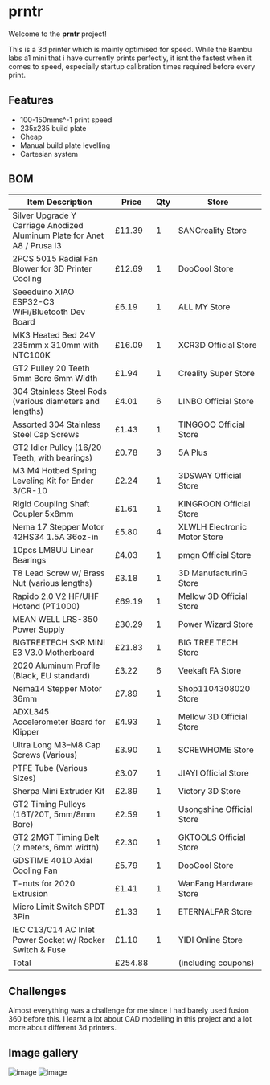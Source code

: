 # prntr
Welcome to the **prntr** project!

This is a 3d printer which is mainly optimised for speed. While the Bambu labs a1 mini that i have currently prints perfectly, it isnt the fastest when it comes to speed, especially startup calibration times required before every print.
## Features
- 100-150mms^-1 print speed
- 235x235 build plate
- Cheap
- Manual build plate levelling
- Cartesian system

## BOM
| Item Description                                                                                          | Price   | Qty | Store                        |
|-----------------------------------------------------------------------------------------------------------|---------|-----|------------------------------|
| Silver Upgrade Y Carriage Anodized Aluminum Plate for Anet A8 / Prusa I3                                  | £11.39  | 1   | SANCreality Store           |
| 2PCS 5015 Radial Fan Blower for 3D Printer Cooling                                                        | £12.69  | 1   | DooCool Store               |
| Seeeduino XIAO ESP32-C3 WiFi/Bluetooth Dev Board                                                          | £6.19   | 1   | ALL MY Store                |
| MK3 Heated Bed 24V 235mm x 310mm with NTC100K                                                             | £16.09  | 1   | XCR3D Official Store        |
| GT2 Pulley 20 Teeth 5mm Bore 6mm Width                                                                    | £1.94   | 1   | Creality Super Store        |
| 304 Stainless Steel Rods (various diameters and lengths)                                                  | £4.01   | 6   | LINBO Official Store        |
| Assorted 304 Stainless Steel Cap Screws                                                                   | £1.43   | 1   | TINGGOO Official Store      |
| GT2 Idler Pulley (16/20 Teeth, with bearings)                                                             | £0.78   | 3   | 5A Plus                     |
| M3 M4 Hotbed Spring Leveling Kit for Ender 3/CR-10                                                        | £2.24   | 1   | 3DSWAY Official Store       |
| Rigid Coupling Shaft Coupler 5x8mm                                                                        | £1.61   | 1   | KINGROON Official Store     |
| Nema 17 Stepper Motor 42HS34 1.5A 36oz-in                                                                 | £5.80   | 4   | XLWLH Electronic Motor Store|
| 10pcs LM8UU Linear Bearings                                                                               | £4.03   | 1   | pmgn Official Store         |
| T8 Lead Screw w/ Brass Nut (various lengths)                                                              | £3.18   | 1   | 3D ManufacturinG Store      |
| Rapido 2.0 V2 HF/UHF Hotend (PT1000)                                                                      | £69.19  | 1   | Mellow 3D Official Store    |
| MEAN WELL LRS-350 Power Supply                                                                            | £30.29  | 1   | Power Wizard Store          |
| BIGTREETECH SKR MINI E3 V3.0 Motherboard                                                                  | £21.83  | 1   | BIG TREE TECH Store         |
| 2020 Aluminum Profile (Black, EU standard)                                                                | £3.22   | 6   | Veekaft FA Store            |
| Nema14 Stepper Motor 36mm                                                                                 | £7.89   | 1   | Shop1104308020 Store        |
| ADXL345 Accelerometer Board for Klipper                                                                   | £4.93   | 1   | Mellow 3D Official Store    |
| Ultra Long M3–M8 Cap Screws (Various)                                                                     | £3.90   | 1   | SCREWHOME Store             |
| PTFE Tube (Various Sizes)                                                                                 | £3.07   | 1   | JIAYI Official Store        |
| Sherpa Mini Extruder Kit                                                                                  | £2.89   | 1   | Victory 3D Store            |
| GT2 Timing Pulleys (16T/20T, 5mm/8mm Bore)                                                                 | £2.59   | 1   | Usongshine Official Store   |
| GT2 2MGT Timing Belt (2 meters, 6mm width)                                                                | £2.30   | 1   | GKTOOLS Official Store      |
| GDSTIME 4010 Axial Cooling Fan                                                                            | £5.79   | 1   | DooCool Store               |
| T-nuts for 2020 Extrusion                                                                                 | £1.41   | 1   | WanFang Hardware Store      |
| Micro Limit Switch SPDT 3Pin                                                                              | £1.33   | 1   | ETERNALFAR Store            |
| IEC C13/C14 AC Inlet Power Socket w/ Rocker Switch & Fuse                                                 | £1.10   | 1   | YIDI Online Store           |
| Total                                                                                                     | £254.88 |     | (including coupons)
## Challenges
Almost everything was a challenge for me since I had barely used fusion 360 before this. I learnt a lot about CAD modelling in this project and a lot more about different 3d printers.

## Image gallery
![image](https://github.com/user-attachments/assets/990f8b11-b3b1-4eb3-9fb6-639b7fd9dc31)
![image](https://github.com/user-attachments/assets/c34b480d-20a1-4196-b752-dea7ccd0b09a)
